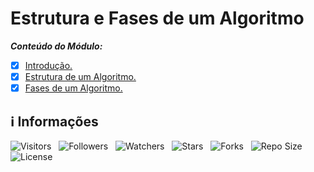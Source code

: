<!-- Título -->
# Estrutura e Fases de um Algoritmo

***Conteúdo do Módulo:***

* [x] [Introdução.](https://github.com/Devsgeekenrd/cla-int-est-fas-alg-log-par-pro-com-bas)
* [x] [Estrutura de um Algoritmo.](https://github.com/Devsgeeknerd/cla-est-alg-est-fas-alg-log-par-pro-com-bas)
* [x] [Fases de um Algoritmo.](https://github.com/Devsgeeknerd/cla-fas-alg-est-fas-alg-log-par-pro-com-bas)

<!-- Information -->
## &#8505; Informações

![Visitors](https://api.visitorbadge.io/api/visitors?path=Devsgeeknerd%2Fmod-est-fas-alg-log-par-pro-com-bas&label=Visitantes&labelColor=%23f9e64f&countColor=%23008000&style=plastic "Total de Visitas")
&nbsp;
![Followers](https://img.shields.io/github/followers/Devsgeeknerd?style=p&label=Seguidores&labelColor=f9e64f&color=008000 "Total de Seguidores")
&nbsp;
![Watchers](https://img.shields.io/github/watchers/Devsgeeknerd/mod-est-fas-alg-log-par-pro-com-bas?style=p&label=Observadores&labelColor=f9e64f&color=008000 "Total de Observadores")
&nbsp;
![Stars](https://img.shields.io/github/stars/Devsgeeknerd/mod-est-fas-alg-log-par-pro-com-bas?style=p&label=Estrelas&labelColor=f9e64f&color=008000 "Total de Estrelas")
&nbsp;
![Forks](https://img.shields.io/github/forks/Devsgeeknerd/mod-est-fas-alg-log-par-pro-com-bas?style=p&label=Bifurcações&labelColor=f9e64f&color=008000 "Total de Bifurcações")
&nbsp;
![Repo Size](https://img.shields.io/github/repo-size/Devsgeeknerd/mod-est-fas-alg-log-par-pro-com-bas?style=p&label=Tamanho&labelColor=f9e64f&color=008000& "Tamanho do Repositório")
&nbsp;
![License](https://img.shields.io/github/license/Devsgeeknerd/mod-est-fas-alg-log-par-pro-com-bas?style=p&label=Licença&labelColor=f9e64f&color=008000 "Licença do Repositório")
